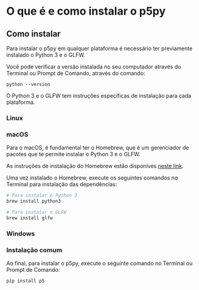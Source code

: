 # O que é e como instalar o p5py


## Como instalar

Para instalar o p5py em qualquer plataforma é necessário ter previamente instalado o Python 3 e o GLFW. 

Você pode verificar a versão instalada no seu computador através do Terminal ou Prompt de Comando, através do comando:

```
python --version
```

O Python 3 e o GLFW tem instruções específicas de instalação para cada plataforma.

### Linux

### macOS

Para o macOS, é fundamental ter o Homebrew, que é um gerenciador de pacotes que te permite instalar o Python 3 e o GLFW.

As instruções de instalação do Homebrew estão disponíves [neste link](https://brew.sh/index_pt-br).

Uma vez instalado o Homebrew, execute os seguintes comandos no Terminal para instalação das dependências:

```sh
# Para instalar o Python 3
brew install python3

# Para instalar o GLFW
brew install glfw
```
 

### Windows


### Instalação comum

Ao final, para instalar o p5py, execute o seguinte comando no Terminal ou Prompt de Comando: 

```
pip install p5
```
 
